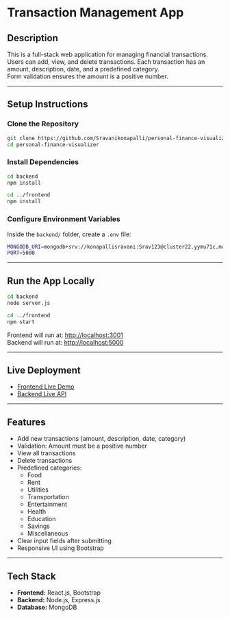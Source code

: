 # Transaction Management App

## Description

This is a full-stack web application for managing financial transactions.  
Users can add, view, and delete transactions. Each transaction has an amount, description, date, and a predefined category.  
Form validation ensures the amount is a positive number.

---

## Setup Instructions

### Clone the Repository

```bash
git clone https://github.com/Sravanikonapalli/personal-finance-visualizer.git
cd personal-finance-visualizer
```

### Install Dependencies

```bash
cd backend
npm install

cd ../frontend
npm install
```

### Configure Environment Variables

Inside the `backend/` folder, create a `.env` file:

```bash
MONGODB_URI=mongodb+srv://konapallisravani:Srav123@cluster22.yymu71c.mongodb.net/FinanceApp?retryWrites=true&w=majority&appName=Cluster22
PORT=5000
```

---

## Run the App Locally

```bash
cd backend
node server.js

cd ../frontend
npm start
```

Frontend will run at: [http://localhost:3001](http://localhost:3001)  
Backend will run at: [http://localhost:5000](http://localhost:5000)

---

## Live Deployment

- [Frontend Live Demo](https://vercel.com)
- [Backend Live API](https://personal-finance-visualizer-mdlb.onrender.com)

---

## Features

- Add new transactions (amount, description, date, category)
- Validation: Amount must be a positive number
- View all transactions
- Delete transactions
- Predefined categories:
  - Food
  - Rent
  - Utilities
  - Transportation
  - Entertainment
  - Health
  - Education
  - Savings
  - Miscellaneous
- Clear input fields after submitting
- Responsive UI using Bootstrap

---

## Tech Stack

- **Frontend:** React.js, Bootstrap
- **Backend:** Node.js, Express.js
- **Database:** MongoDB
